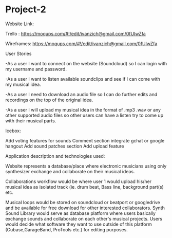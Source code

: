 # Project-2

Website Link: 

Trello : https://moqups.com/#!/edit/ivanzich@gmail.com/0fUIwZfa

Wireframes: https://moqups.com/#!/edit/ivanzich@gmail.com/0fUIwZfa


User Stories

-As a user I want to connect on the website (Soundcloud) so I can login with my username and password.

-As a user I want to listen available soundclips and see if I can come with my musical idea. 

-As a user I need to download an audio file so I can do further edits and recordings on the top of the original idea.

-As a user I will upload my musical idea in the format of .mp3 .wav or any other supported audio files so other users can have a listen try to come up with their musical parts.


Icebox: 

Add voting features for sounds
Comment section
integrate gchat or google hangout
Add sound patches section
Add upload feature


Application description and technologies used:

Website represents a database/place where electronic musicians using only synthesizer exchange and collaborate on their musical ideas.

Collaborations workflow would be where user 1 would upload his/her musical idea as isolated track (ie. drum beat, Bass line, background part(s) etc.

Musical loops would be stored on soundcloud or beatport or googledrive and be available for free download for other interested collaborators. Synth Sound Library would serve as database platform where users basically exchange sounds  and collaborate on each other's musical projects. Users would decide what software they want to use outside of this platform (Cubase,GarageBand, ProTools etc.) for editing purposes.

